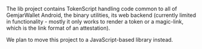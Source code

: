 The lib project contains TokenScript handling code common to all of GemjarWallet Android, the binary utilities, its web backend (currently limited in functionality - mostly it only works to render a token or a magic-link, which is the link format of an attestation).


We plan to move this project to a JavaScript-based library instead. 
